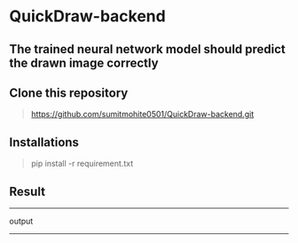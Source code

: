 # QuickDraw-backend
## The trained neural network model should predict the drawn image correctly

## Clone this repository

> https://github.com/sumitmohite0501/QuickDraw-backend.git

## Installations 
 > pip install -r requirement.txt
 
 ## Result 
 ***
  output
 ***
 
